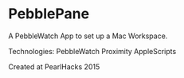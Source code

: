 # PebblePane
A PebbleWatch App to set up a Mac Workspace.

Technologies:
PebbleWatch
Proximity
AppleScripts

Created at PearlHacks 2015

